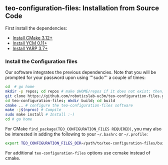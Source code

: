 ## teo-configuration-files: Installation from Source Code

First install the dependencies:

- [Install CMake 3.12+](https://github.com/roboticslab-uc3m/installation-guides/blob/master/docs/install-cmake.md)
- [Install YCM 0.11+](https://github.com/roboticslab-uc3m/installation-guides/blob/master/docs/install-ycm.md)
- [Install YARP 3.7+](https://github.com/roboticslab-uc3m/installation-guides/blob/master/docs/install-yarp.md)

### Install the Configuration files

Our software integrates the previous dependencies. Note that you will be prompted for your password upon using '''sudo''' a couple of times:

```bash
cd  # go home
mkdir -p repos; cd repos # make $HOME/repos if it does not exist; then, enter it
git clone https://github.com/roboticslab-uc3m/teo-configuration-files.git # download teo-configuration-files software from the repository
cd teo-configuration-files; mkdir build; cd build
cmake .. # configure the teo-configuration-files software
make -j$(nproc) # Compile
sudo make install # Install :-)
cd # go home
```

For CMake `find_package(TEO_CONFIGURATION_FILES REQUIRED)`, you may also be interested in adding the following to your `~/.bashrc` or `~/.profile`:
```bash
export TEO_CONFIGURATION_FILES_DIR=/path/to/teo-configuration-files/build
```

For additional `teo-configuration-files` options use ccmake instead of cmake.
